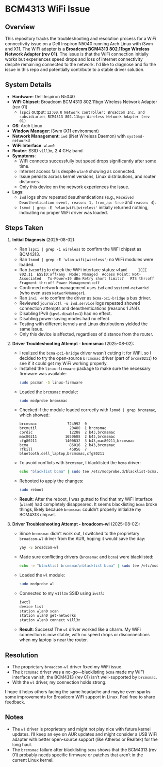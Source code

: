 # BCM4313 WiFi Issue

## Overview
This repository tracks the troubleshooting and resolution process for a WiFi connectivity issue on a Dell Inspiron N5040 running Arch Linux with i3wm and X11. The WiFi adapter is a **Broadcom BCM4313 802.11bgn Wireless Network Adapter (rev 01)**. The issue is that the WiFi connection initially works but experiences speed drops and loss of internet connectivity despite remaining connected to the network. I'd like to diagnose and fix the issue in this repo and potentially contribute to a stable driver solution.

## System Details
- **Hardware**: Dell Inspiron N5040
- **WiFi Chipset**: Broadcom BCM4313 802.11bgn Wireless Network Adapter (rev 01)
  - `lspci` output: `12:00.0 Network controller: Broadcom Inc. and subsidiaries BCM4313 802.11bgn Wireless Network Adapter (rev 01)`
- **OS**: Arch Linux
- **Window Manager**: i3wm (X11 environment)
- **Network Management**: `iwd` (iNet Wireless Daemon) with `systemd-networkd`
- **WiFi Interface**: `wlan0`
- **Router**: SSID `v1ll3n`, 2.4 GHz band
- **Symptoms**:
  - WiFi connects successfully but speed drops significantly after some time.
  - Internet access fails despite `wlan0` showing as connected.
  - Issue persists across kernel versions, Linux distributions, and router distances.
  - Only this device on the network experiences the issue.
- **Logs**:
  - `iwd` logs show repeated deauthentications (e.g., `Received Deauthentication event, reason: 1, from_ap: true` and `reason: 4`).
  - `lsmod | grep -E 'wlan|wifi|wireless'` initially returned nothing, indicating no proper WiFi driver was loaded.

## Steps Taken
1. **Initial Diagnosis** (2025-08-02):
   - Ran `lspci | grep -i wireless` to confirm the WiFi chipset as BCM4313.
   - Ran `lsmod | grep -E 'wlan|wifi|wireless'`; no WiFi modules were loaded.
   - Ran `iwconfig` to check the WiFi interface status: `wlan0     IEEE 802.11  ESSID:off/any  Mode: Managed  Access Point: Not-Associated   Tx-Power=19 dBm Retry short limit:7   RTS thr:off   Fragment thr:off Power Management:off`
   - Confirmed network management uses `iwd` and `systemd-networkd` (who even uses `NetworkManager`).
   - Ran `inxi -N` to confirm the driver as `bcma-pci-bridge` a bus driver.
   - Reviewed `journalctl -u iwd.service` logs repeated showed connection attempts and deauthentications (reasons 1 JN4).
   - Disabling IPv6 (`ipv6.disable=1`) had no effect.
   - Disabling power-saving modes had no effect.
   - Testing with different kernels and Linux distributions yielded the same issue.
   - Only this device is affected, regardless of distance from the router.

2. **Driver Troubleshooting Attempt - brcmsmac** (2025-08-02):
   - I realized the `bcma-pci-bridge` driver wasn’t cutting it for WiFi, so I decided to try the open-source `brcmsmac` driver (part of `brcm80211`) to see if it could get my WiFi working properly.
   - Installed the `linux-firmware` package to make sure the necessary firmware was available:
     ```bash
     sudo pacman -S linux-firmware
     ```
   - Loaded the `brcmsmac` module:
     ```bash
     sudo modprobe brcmsmac
     ```
   - Checked if the module loaded correctly with `lsmod | grep brcmsmac`, which showed:
     ```
     brcmsmac              724992  0
     brcmutil               20480  1 brcmsmac
     cordic                 12288  2 b43,brcmsmac
     mac80211             1650688  2 b43,brcmsmac
     cfg80211             1400832  3 b43,mac80211,brcmsmac
     bcma                   86016  2 b43,brcmsmac
     rfkill                 45056  7 bluetooth,dell_laptop,brcmsmac,cfg80211
     ```
   - To avoid conflicts with `brcmsmac`, I blacklisted the `bcma` driver:
     ```bash
     echo "blacklist bcma" | sudo tee /etc/modprobe.d/blacklist-bcma.conf
     ```
   - Rebooted to apply the changes:
     ```bash
     sudo reboot
     ```
   - **Result**: After the reboot, I was gutted to find that my WiFi interface (`wlan0`) had completely disappeared. It seems blacklisting `bcma` broke things, likely because `brcmsmac` couldn’t properly initialize my BCM4313 chipset.

3. **Driver Troubleshooting Attempt - broadcom-wl** (2025-08-02):
   - Since `brcmsmac` didn’t work out, I switched to the proprietary `broadcom-wl` driver from the AUR, hoping it would save the day:
     ```bash
     yay -S broadcom-wl
     ```
   - Made sure conflicting drivers (`brcmsmac` and `bcma`) were blacklisted:
     ```bash
     echo -e "blacklist brcmsmac\nblacklist bcma" | sudo tee /etc/modprobe.d/blacklist-broadcom.conf
     ```
   - Loaded the `wl` module:
     ```bash
     sudo modprobe wl
     ```
   - Connected to my `v1ll3n` SSID using `iwctl`:
     ```bash
     iwctl
     device list
     station wlan0 scan
     station wlan0 get-networks
     station wlan0 connect v1ll3n
     ```
   - **Result**: Success! The `wl` driver worked like a charm. My WiFi connection is now stable, with no speed drops or disconnections when my laptop is near the router.

## Resolution
- The proprietary `broadcom-wl` driver fixed my WiFi issue.
- The `brcmsmac` driver was a no-go—blacklisting `bcma` made my WiFi interface vanish, the BCM4313 (rev 01) isn’t well-supported by `brcmsmac`.
- With the `wl` driver, my connection holds strong.

I hope it helps others facing the same headache and maybe even sparks some improvements for Broadcom WiFi support in Linux. Feel free to share feedback.

## Notes
- The `wl` driver is proprietary and might not play nice with future kernel updates. I’ll keep an eye on AUR updates and might consider a USB WiFi adapter with better open-source support (like Atheros or Realtek) for the long haul.
- The `brcmsmac` failure after blacklisting `bcma` shows that the BCM4313 (rev 01) probably needs specific firmware or patches that aren’t in the current Linux kernel.
